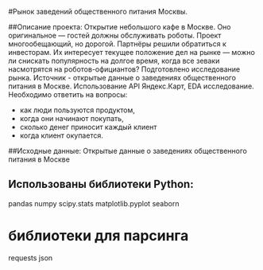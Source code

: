 #Рынок заведений общественного питания Москвы.

##Описание проекта: 
Открытие небольшого кафе в Москве. Оно оригинальное — гостей должны обслуживать роботы. Проект многообещающий, но дорогой. Партнёры решили обратиться к инвесторам. Их интересует текущее положение дел на рынке — можно ли снискать популярность на долгое время, когда все зеваки насмотрятся на роботов-официантов? Подготовлено исследование рынка. Источник - открытые данные о заведениях общественного питания в Москве. Использование API Яндекс.Карт, EDA исследование.
Необходимо ответить на вопросы:
- как люди пользуются продуктом,
- когда они начинают покупать,
- сколько денег приносит каждый клиент
- когда клиент окупается.

[](\media\da-09-catering-01.png '')

##Исходные данные: 
Открытые данные о заведениях общественного питания в Москве


## Использованы библиотеки Python:
pandas
numpy
scipy.stats
matplotlib.pyplot 
seaborn 

# библиотеки для парсинга
requests
json 
